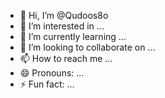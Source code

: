 - 👋 Hi, I’m @Qudoos8o
- 👀 I’m interested in ...
- 🌱 I’m currently learning ...
- 💞️ I’m looking to collaborate on ...
- 📫 How to reach me ...
- 😄 Pronouns: ...
- ⚡ Fun fact: ...

<!---
Qudoos8o/Qudoos8o is a ✨ special ✨ repository because its `README.md` (this file) appears on your GitHub profile.
You can click the Preview link to take a look at your changes.
--->
